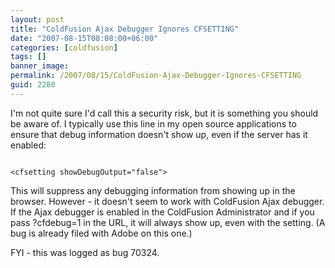 ```yaml
---
layout: post
title: "ColdFusion Ajax Debugger Ignores CFSETTING"
date: "2007-08-15T08:08:00+06:00"
categories: [coldfusion]
tags: []
banner_image: 
permalink: /2007/08/15/ColdFusion-Ajax-Debugger-Ignores-CFSETTING
guid: 2280
---
```


I'm not quite sure I'd call this a security risk, but it is something you should be aware of. I typically use this line in my open source applications to ensure that debug information doesn't show up, even if the server has it enabled:

<code>
&lt;cfsetting showDebugOutput="false"&gt;
</code>

This will suppress any debugging information from showing up in the browser. However - it doesn't seem to work with ColdFusion Ajax debugger. If the Ajax debugger is enabled in the ColdFusion Administrator and if you pass ?cfdebug=1 in the URL, it will always show up, even with the setting. (A bug is already filed with Adobe on this one.)

FYI - this was logged as bug 70324.